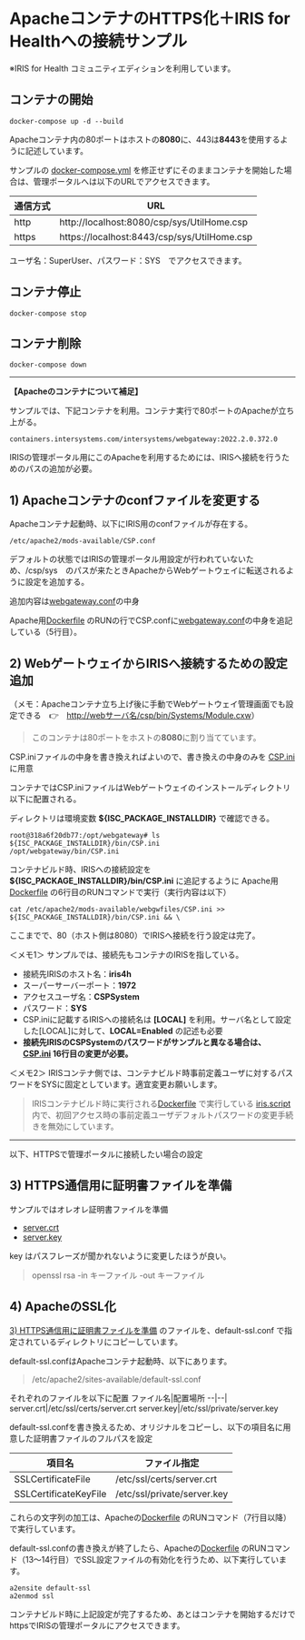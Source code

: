 # ApacheコンテナのHTTPS化＋IRIS for Healthへの接続サンプル

※IRIS for Health コミュニティエディションを利用しています。

## コンテナの開始

```
docker-compose up -d --build
```
Apacheコンテナ内の80ポートはホストの**8080**に、443は**8443**を使用するように記述しています。

サンプルの [docker-compose.yml](/docker-compose.yml) を修正せずにそのままコンテナを開始した場合は、管理ポータルへは以下のURLでアクセスできます。

通信方式|URL
--|--
http|http://localhost:8080/csp/sys/UtilHome.csp
https|https://localhost:8443/csp/sys/UtilHome.csp

ユーザ名：SuperUser、パスワード：SYS　でアクセスできます。

## コンテナ停止

```
docker-compose stop
```

## コンテナ削除
```
docker-compose down
```
___

**【Apacheのコンテナについて補足】**

サンプルでは、下記コンテナを利用。コンテナ実行で80ポートのApacheが立ち上がる。

`containers.intersystems.com/intersystems/webgateway:2022.2.0.372.0`


IRISの管理ポータル用にこのApacheを利用するためには、IRISへ接続を行うためのパスの追加が必要。

## 1) Apacheコンテナのconfファイルを変更する

Apacheコンテナ起動時、以下にIRIS用のconfファイルが存在する。

`/etc/apache2/mods-available/CSP.conf`

デフォルトの状態ではIRISの管理ポータル用設定が行われていないため、/csp/sys　のパスが来たときApacheからWebゲートウェイに転送されるように設定を追加する。

追加内容は[webgateway.conf](/web/webgwfiles/webgateway.conf)の中身

Apache用[Dockerfile](/web/Dockerfile) のRUNの行でCSP.confに[webgateway.conf](/web/webgwfiles/webgateway.conf)の中身を追記している（5行目）。

## 2) WebゲートウェイからIRISへ接続するための設定追加

（メモ：Apacheコンテナ立ち上げ後に手動でWebゲートウェイ管理画面でも設定できる　👉　[http://webサーバ名/csp/bin/Systems/Module.cxw](http://localhost:8080/csp/bin/Systems/Module.cxw)）

> このコンテナは80ポートをホストの**8080**に割り当てています。

CSP.iniファイルの中身を書き換えればよいので、書き換えの中身のみを [CSP.ini](/web/webgwfiles/CSP.ini)に用意

コンテナではCSP.iniファイルはWebゲートウェイのインストールディレクトリ以下に配置される。

ディレクトリは環境変数 **${ISC_PACKAGE_INSTALLDIR}** で確認できる。

```
root@318a6f20db77:/opt/webgateway# ls ${ISC_PACKAGE_INSTALLDIR}/bin/CSP.ini
/opt/webgateway/bin/CSP.ini
```
コンテナビルド時、IRISへの接続設定を **${ISC_PACKAGE_INSTALLDIR}/bin/CSP.ini** に追記するように Apache用[Dockerfile](/web/Dockerfile) の6行目のRUNコマンドで実行（実行内容は以下）
```
cat /etc/apache2/mods-available/webgwfiles/CSP.ini >> ${ISC_PACKAGE_INSTALLDIR}/bin/CSP.ini && \
```

ここまでで、80（ホスト側は8080）でIRISへ接続を行う設定は完了。

＜メモ1＞
サンプルでは、接続先もコンテナのIRISを指している。

- 接続先IRISのホスト名：**iris4h**
- スーパーサーバーポート：**1972**
- アクセスユーザ名：**CSPSystem**
- パスワード：**SYS**
- CSP.iniに記載するIRISへの接続名は **[LOCAL]** を利用。サーバ名として設定した[LOCAL]に対して、**LOCAL=Enabled** の記述も必要
- **接続先IRISのCSPSystemのパスワードがサンプルと異なる場合は、 [CSP.ini](/web/webgwfiles/CSP.ini) 16行目の変更が必要。**

＜メモ2＞
IRISコンテナ側では、コンテナビルド時事前定義ユーザに対するパスワードをSYSに固定としています。適宜変更お願いします。
>IRISコンテナビルド時に実行される[Dockerfile](/iris/Dockerfile) で実行している [iris.script](/iris/iris.script)内で、初回アクセス時の事前定義ユーザデフォルトパスワードの変更手続きを無効にしています。

___
以下、HTTPSで管理ポータルに接続したい場合の設定


## 3) HTTPS通信用に証明書ファイルを準備

サンプルではオレオレ証明書ファイルを準備
- [server.crt](/web/webgwfiles/server.crt)
- [server.key](/web/webgwfiles/server.key)

key はパスフレーズが聞かれないように変更したほうが良い。
> openssl rsa -in キーファイル -out キーファイル

## 4) ApacheのSSL化

[3) HTTPS通信用に証明書ファイルを準備](#3-https通信用に証明書ファイルを準備) のファイルを、default-ssl.conf で指定されているディレクトリにコピーしています。

default-ssl.confはApacheコンテナ起動時、以下にあります。
> /etc/apache2/sites-available/default-ssl.conf

それぞれのファイルを以下に配置
ファイル名|配置場所
--|--|
server.crt|/etc/ssl/certs/server.crt
server.key|/etc/ssl/private/server.key

default-ssl.confを書き換えるため、オリジナルをコピーし、以下の項目名に用意した証明書ファイルのフルパスを設定


項目名|ファイル指定
--|--|
SSLCertificateFile|/etc/ssl/certs/server.crt
SSLCertificateKeyFile|/etc/ssl/private/server.key

これらの文字列の加工は、Apacheの[Dockerfile](/web/Dockerfile) のRUNコマンド（7行目以降）で実行しています。

default-ssl.confの書き換えが終了したら、Apacheの[Dockerfile](/web/Dockerfile) のRUNコマンド（13～14行目）でSSL設定ファイルの有効化を行うため、以下実行しています。
```
a2ensite default-ssl
a2enmod ssl
```

コンテナビルド時に上記設定が完了するため、あとはコンテナを開始するだけでhttpsでIRISの管理ポータルにアクセスできます。